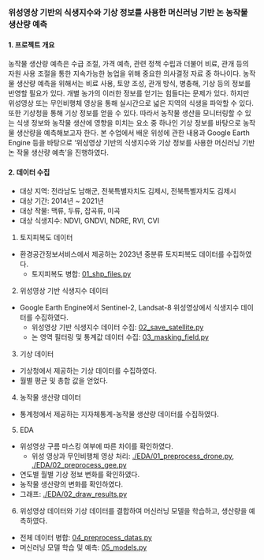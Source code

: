 ### 위성영상 기반의 식생지수와 기상 정보를 사용한 머신러닝 기반 논 농작물 생산량 예측

#### 1. 프로젝트 개요
 농작물 생산량 예측은 수급 조절, 가격 예측, 관련 정책 수립과 더불어 비료, 관개 등의 
 자원 사용 조절을 통한 지속가능한 농업을 위해 중요한 의사결정 자료 중 하나이다. 
 농작물 생산량 예측을 위해서는 비료 사용, 토양 조성, 관개 방식, 병충해, 기상 등의 정보를 반영할 필요가 있다. 
 개별 농가의 이러한 정보를 얻기는 힘들다는 문제가 있다. 
 하지만 위성영상 또는 무인비행체 영상을 통해 실시간으로 넓은 지역의 식생을 파악할 수 있다. 
 또한 기상청을 통해 기상 정보를 얻을 수 있다. 따라서 농작물 생산을 모니터링할 수 있는 식생 정보와 
 농작물 생산에 영향을 미치는 요소 중 하나인 기상 정보를 바탕으로 농작물 생산량을 예측해보고자 한다. 
 본 수업에서 배운 위성에 관한 내용과 Google Earth Engine 등을 바탕으로 
 ‘위성영상 기반의 식생지수와 기상 정보를 사용한 머신러닝 기반 논 작물 생산량 예측’을 진행하였다.
 

#### 2. 데이터 수집


- 대상 지역: 전라남도 남해군, 전북특별자치도 김제시, 전북특별자치도 김제시
- 대상 기간: 2014년 ~ 2021년
- 대상 작물: 맥류, 두류, 잡곡류, 미곡
- 대상 식생지수: NDVI, GNDVI, NDRE, RVI, CVI

1) 토지피복도 데이터
- 환경공간정보서비스에서 제공하는 2023년 중분류 토지피복도 데이터를 수집하였다.
  - 토지피복도 병합: [01_shp_files.py](./01_shp_files.py)

2) 위성영상 기반 식생지수 데이터
- Google Earth Engine에서 Sentinel-2, Landsat-8 위성영상에서 식생지수 데이터를 수집하였다.
  - 위성영상 기반 식생지수 데이터 수집: [02_save_satellite.py](./02_save_satellite.py)
  - 논 영역 필터링 및 통계값 데이터 수집: [03_masking_field.py](./03_masking_field.py)

3) 기상 데이터
- 기상청에서 제공하는 기상 데이터를 수집하였다.
- 월별 평균 및 총합 값을 얻었다.

4) 농작물 생산량 데이터
- 통계청에서 제공하는 지자체통계-농작물 생산량 데이터를 수집하였다.

5) EDA
- 위성영상 구름 마스킹 여부에 따른 차이를 확인하였다.
  -  위성 영상과 무인비행체 영상 처리: [./EDA/01_preprocess_drone.py](./EDA/01_preprocess_drone.py), [./EDA/02_preprocess_gee.py](./EDA/02_preprocess_gee.py)
- 연도별 월별 기상 정보 변화를 확인하였다.
- 농작물 생산량의 변화를 확인하였다.
- 그래프: [./EDA/02_draw_results.py](./EDA/02_draw_results.py)


6) 위성영상 데이터와 기상 데이터를 결합하여 머신러닝 모델을 학습하고, 생산량을 예측하였다.
- 전체 데이터 병합: [04_preprocess_datas.py](./04_preprocess_datas.py)
- 머신러닝 모델 학습 및 예측: [05_models.py](./05_models.py)


